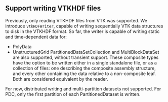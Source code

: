 ## Support writing VTKHDF files

Previously, only reading VTKHDF files from VTK was supported. We introduce `vtkHDFWriter`,
capable of writing sequentially VTK data structures to disk in the VTKHDF format.
So far, the writer is capable of writing static and time-dependent data for:
- PolyData
- UnstructuredGrid
PartitionedDataSetCollection and MultiBlockDataSet are also supported, without transient support.
These composite types have the option to be written either in a single standalone file,
or as a collection of files: one describing the composite assembly structure, and
every other containing the data relative to a non-composite leaf.
Both are considered equivalent by the reader.

For now, distributed writing and multi-partition datasets not supported.
For PDC, only the first partition of each PartitionedDataset is written.
